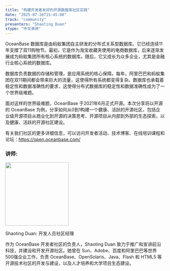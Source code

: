 ```yaml
---
title: "构建开发者友好的开源数据库社区实践"
date: "2025-07-26T15:45:00"
track: "community"
presenters: "Shaoting Duan"
stype: "中文演讲"
---
```


OceanBase 数据库是由蚂蚁集团自主研发的分布式关系型数据库。它已经连续11年支撑了双11购物节。最初，它是作为淘宝收藏夹使用的电商数据库，后来逐渐发展成为蚂蚁集团所有核心系统的数据库。随后，它又成长为众多企业，尤其是金融行业核心系统的数据库。

数据库负责数据的存储和管理，是应用系统的核心保障。每年，阿里巴巴和蚂蚁集团在双11期间都会带来巨大的流量，这使得所有系统都变得复杂。数据库也承载着稳定性和数据准确性的要求，这使得分布式数据库的稳定性和数据准确性成为了一个世界级难题。

面对这样的世界级难题，OceanBase 于2021年6月正式开源。本次分享将以开源的 OceanBase 为例，分享如何从0到1构建一个健康、活跃的开源社区，包括企业级开源项目从商业化到开源的决策思考、开源项目从内部到外部的生态探索，以及健康、活跃的开源社区建设。

有关我们社区的更多详细信息，可以访问开发者活动、技术博客、在线培训课程和论坛：https://open.oceanbase.com/

### 讲师:

<img src="https://sessionize.com/image/ab9e-400o400o1-Dnvu6ddqricK6Mu1ScZ4uf.jpg" width="200" /><br/>

Shaoting Duan: 开发人员社区经理

作为 OceanBase 开发者社区的负责人，Shaoting Duan 致力于推广和宣讲前沿科技，并建设和开发开源社区。她曾在 Sun、Adobe、百度和阿里巴巴等世界500强企业工作，负责 OceanBase、OpenSolaris、Java、Flash 和 HTML5 等开源技术社区的开发与建设，以及人才培养和大学项目生态建设。